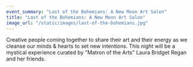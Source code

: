 ```yaml
---
event_summary: "Last of the Bohemians: A New Moon Art Salon"
title: "Last of the Bohemians: A New Moon Art Salon"
image_url: "/static/images/last-of-the-bohemians.jpg"
---
```


Creative people coming together to share their art and their energy as we cleanse our minds & hearts to set new intentions. This night will be a mystical experience curated by "Matron of the Arts" Laura Bridget Regan and her friends.
